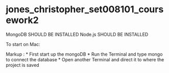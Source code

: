 # jones_christopher_set008101_coursework2
MongoDB SHOULD BE INSTALLED
Node.js SHOULD BE INSTALLED

To start on Mac:

Markup : * First start up the mongoDB 
         * Run the Terminal and type mongo to connect the database
         * Open another Terminal and direct it to where the project is saved
